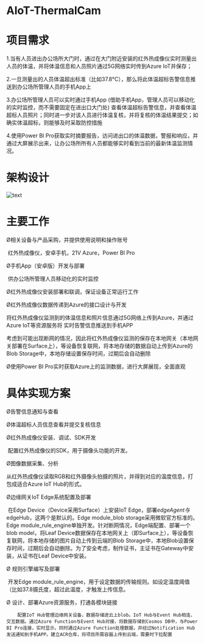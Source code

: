 # AIoT-ThermalCam
# 项目需求

1.当有人员进出办公场所大门时，通过在大门附近安装的红外热成像仪实时测量出人员的体温，并将体温信息和人员照片通过5G网络实时传到Azure IoT并保存；

2.一旦测量出的人员体温超出标准（比如37.8°C），那么将此体温超标告警信息推送到办公场所管理人员的手机App上

3.办公场所管理人员可以实时通过手机App (借助手机App，管理人员可以移动化的实时监控，而不需要固定在进出口大门处) 查看体温超标告警信息，并查看体温超标人员照片；同时进一步对该人员进行体温复核，并将复核的体温结果提交；如确实体温超标，则能够及时采取防控措施

4.使用Power BI Pro获取实时摘要报告，访问进出口的体温数据，警报和响应，并通过大屏展示出来，让办公场所所有人员都能够实时看到当前的最新体温监测情况。



# 架构设计

![text](https://github.com/ZengYouxuan/AIoT-ThermalCam/A.jpg)



# 主要工作

Ø相关设备与产品采购，并提供使用说明和操作账号

​     红外热成像仪，安卓手机，21V Azure，Power BI Pro

Ø手机App（安卓版）开发与部署

​     供办公场所管理人员移动化的实时监控

Ø红外热成像仪安装部署和联调，保证设备正常运行工作

Ø红外热成像仪数据传递到Azure的接口设计与开发

​     将红外热成像仪监测到的体温信息和照片信息通过5G网络上传到Azure，并通过Azure IoT等资源服务将 实时告警信息推送到手机APP

​     考虑到可能出现断网的情况，因此将红外热成像仪监测的保存在本地网关（本地网关部署在Surface上），等设备恢复联网，将本地存储的数据自动上传到Azure的Blob Storage中，本地存储设置保存时间，过期后会自动删除

Ø使用Power BI Pro实时获取Azure上的监测数据，进行大屏展现，全面直观



# 具体实现方案

Ø告警信息通知与查看

Ø体温超标人员信息查看并提交复核信息

Ø红外热成像仪安装、调试、SDK开发

​      配置红外热成像仪的SDK，用于摄像头功能的开发。

Ø图像数据采集、分析

​      从红外热成像仪读取RGB和红外摄像头拍摄的照片，并得到对应的温度信息，打包成适合Azure IoT Hub的形式。

Ø边缘网关IoT Edge系统配置及部署

​      在Edge Device（Device采用Surface）上安装IoT Edge，部署$edgeAgent与$edgeHub，这两个是默认的。Edge module_blob storage采用微软官方标准的。Edge module_rule_engine单独开发。针对断网情况，Edge端配置、部署一个blob model，将Leaf Device数据保存在本地网关上（即Surface上），等设备恢复联网，将本地存储的图片自动上传到云端的Blob Storage中，本地Blob设置保存时间，过期后会自动删除。为了安全考虑，制作证书，主证书在Gateway中安装，从证书在Leaf Device中安装。

Ø  规则引擎编写及部署

​		开发Edge module_rule_engine，用于设定数据的传输规则。如设定温度阈值（比如37.8摄氏度，超过此温度，才触发上传信息。

Ø  设计、部署Azure资源服务，打通各模块链接

 		配置IoT Hub管理边缘网关设备，数据存储进云上blob。IoT Hub与Event Hub相连，交互数据。通过Azure Function与Event Hub对接，将数据存储到Cosmos DB中，与Power BI Pro连接，实时显示。同时通过Azure Function处理数据，并经过Notification Hub发送通知到手机APP。建立ACR仓库，将项目所需容器上传到云端，需要时下拉配置










